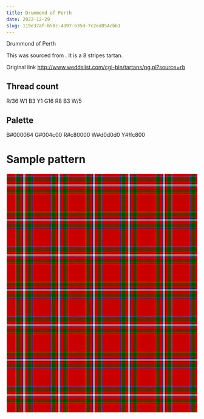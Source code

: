 ```yaml
---
title: Drummond of Perth
date: 2022-12-29
slug: 119e37af-b50c-4397-b35d-7c2ed854cbb1
---
```

Drummond of Perth

This was sourced from <no value>.  It is a 8 stripes tartan.

Original link http://www.weddslist.com/cgi-bin/tartans/pg.pl?source=rb

## Thread count
R/36 W1 B3 Y1 G16 R8 B3 W/5

## Palette
B#000064 G#004c00 R#c80000 W#d0d0d0 Y#ffc800

# Sample pattern

![Tartan detail](tartan.png "R/36 W1 B3 Y1 G16 R8 B3 W/5 tartan")